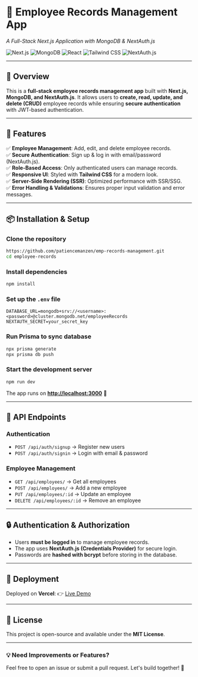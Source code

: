 # 🚀 Employee Records Management App

*A Full-Stack Next.js Application with MongoDB & NextAuth.js*

![Next.js](https://img.shields.io/badge/Next.js-13-blue?style=flat&logo=nextdotjs)
![MongoDB](https://img.shields.io/badge/MongoDB-Database-green?style=flat&logo=mongodb)
![React](https://img.shields.io/badge/React-18-blue?style=flat&logo=react)
![Tailwind CSS](https://img.shields.io/badge/TailwindCSS-Styling-blue?style=flat&logo=tailwindcss)
![NextAuth.js](https://img.shields.io/badge/NextAuth-Authentication-purple?style=flat&logo=auth0)

---

## 📌 Overview

This is a **full-stack employee records management app** built with **Next.js, MongoDB, and NextAuth.js**. It allows users to **create, read, update, and delete (CRUD)** employee records while ensuring **secure authentication** with JWT-based authentication.

---

## 🎯 Features

✅ **Employee Management**: Add, edit, and delete employee records.  
✅ **Secure Authentication**: Sign up & log in with email/password (NextAuth.js).  
✅ **Role-Based Access**: Only authenticated users can manage records.  
✅ **Responsive UI**: Styled with **Tailwind CSS** for a modern look.  
✅ **Server-Side Rendering (SSR)**: Optimized performance with SSR/SSG.  
✅ **Error Handling & Validations**: Ensures proper input validation and error messages.  

---

## 📦 Installation & Setup

### Clone the repository

```bash
https://github.com/patiencemanzen/emp-records-management.git
cd employee-records
```

### Install dependencies

```bash
npm install
```

### Set up the `.env` file

```
DATABASE_URL=mongodb+srv://<username>:<password>@cluster.mongodb.net/employeeRecords
NEXTAUTH_SECRET=your_secret_key
```

### Run Prisma to sync database

```bash
npx prisma generate
npx prisma db push
```

### Start the development server

```bash
npm run dev
```

The app runs on **<http://localhost:3000>** 🚀

---

## 🔑 API Endpoints

### Authentication

- `POST /api/auth/signup` → Register new users  
- `POST /api/auth/signin` → Login with email & password  

### Employee Management

- `GET /api/employees/` → Get all employees  
- `POST /api/employees/` → Add a new employee  
- `PUT /api/employees/:id` → Update an employee  
- `DELETE /api/employees/:id` → Remove an employee  

---

## 🔒 Authentication & Authorization

- Users **must be logged in** to manage employee records.  
- The app uses **NextAuth.js (Credentials Provider)** for secure login.  
- Passwords are **hashed with bcrypt** before storing in the database.  

---

## 🚀 Deployment

Deployed on **Vercel**: 👉 [Live Demo](https://empmanagerapp.netlify.app)  

---

## 📜 License

This project is open-source and available under the **MIT License**.

---

### 💡 Need Improvements or Features?

Feel free to open an issue or submit a pull request. Let's build together! 🚀
